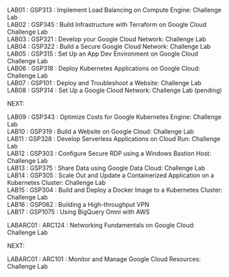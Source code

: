 LAB01 : GSP313 : Implement Load Balancing on Compute Engine: Challenge Lab  
LAB02 : GSP345 : Build Infrastructure with Terraform on Google Cloud Challenge Lab   
LAB03 : GSP321 : Develop your Google Cloud Network: Challenge Lab  
LAB04 : GSP322 : Build a Secure Google Cloud Network: Challenge Lab    
LAB05 : GSP315 : Set Up an App Dev Environment on Google Cloud Challenge Lab    
LAB06 : GSP318 : Deploy Kubernetes Applications on Google Cloud: Challenge Lab   
LAB07 : GSP101 : Deploy and Troubleshoot a Website: Challenge Lab    
LAB08 : GSP314 : Set Up a Google Cloud Network: Challenge Lab  (pending)

NEXT:

LAB09 : GSP343 : Optimize Costs for Google Kubernetes Engine: Challenge Lab     
LAB10 : GSP319 : Build a Website on Google Cloud: Challenge Lab   
LAB11 : GSP328 : Develop Serverless Applications on Cloud Run: Challenge Lab   
LAB12 : GSP303 : Configure Secure RDP using a Windows Bastion Host: Challenge Lab  
LAB13 : GSP375 : Share Data using Google Data Cloud: Challenge Lab   
LAB14 : GSP305 : Scale Out and Update a Containerized Application on a Kubernetes Cluster: Challenge Lab   
LAB15 : GSP304 : Build and Deploy a Docker Image to a Kubernetes Cluster: Challenge Lab   
LAB16 : GSP062 : Building a High-throughput VPN   
LAB17 : GSP1075 : Using BigQuery Omni with AWS   




LABARC01 : ARC124 : Networking Fundamentals on Google Cloud: Challenge Lab   

NEXT:

LABARC01 : ARC101 : Monitor and Manage Google Cloud Resources: Challenge Lab   




